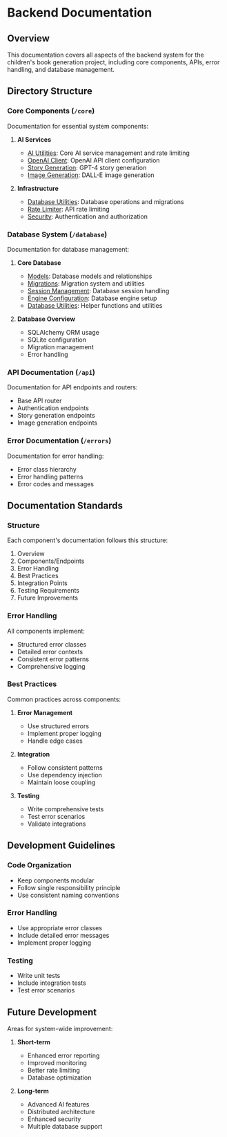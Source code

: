 # Backend Documentation

## Overview
This documentation covers all aspects of the backend system for the children's book generation project, including core components, APIs, error handling, and database management.

## Directory Structure

### Core Components (`/core`)
Documentation for essential system components:

1. **AI Services**
   - [AI Utilities](core/ai_utils.md): Core AI service management and rate limiting
   - [OpenAI Client](core/openai_client.md): OpenAI API client configuration
   - [Story Generation](core/story_generation.md): GPT-4 story generation
   - [Image Generation](core/image_generation.md): DALL-E image generation

2. **Infrastructure**
   - [Database Utilities](core/db_utils.md): Database operations and migrations
   - [Rate Limiter](core/rate_limiter.md): API rate limiting
   - [Security](core/security.md): Authentication and authorization

### Database System (`/database`)
Documentation for database management:

1. **Core Database**
   - [Models](database/models.md): Database models and relationships
   - [Migrations](database/migrations.md): Migration system and utilities
   - [Session Management](database/session.md): Database session handling
   - [Engine Configuration](database/engine.md): Database engine setup
   - [Database Utilities](database/utils.md): Helper functions and utilities

2. **Database Overview**
   - SQLAlchemy ORM usage
   - SQLite configuration
   - Migration management
   - Error handling

### API Documentation (`/api`)
Documentation for API endpoints and routers:
- Base API router
- Authentication endpoints
- Story generation endpoints
- Image generation endpoints

### Error Documentation (`/errors`)
Documentation for error handling:
- Error class hierarchy
- Error handling patterns
- Error codes and messages

## Documentation Standards

### Structure
Each component's documentation follows this structure:
1. Overview
2. Components/Endpoints
3. Error Handling
4. Best Practices
5. Integration Points
6. Testing Requirements
7. Future Improvements

### Error Handling
All components implement:
- Structured error classes
- Detailed error contexts
- Consistent error patterns
- Comprehensive logging

### Best Practices
Common practices across components:
1. **Error Management**
   - Use structured errors
   - Implement proper logging
   - Handle edge cases

2. **Integration**
   - Follow consistent patterns
   - Use dependency injection
   - Maintain loose coupling

3. **Testing**
   - Write comprehensive tests
   - Test error scenarios
   - Validate integrations

## Development Guidelines

### Code Organization
- Keep components modular
- Follow single responsibility principle
- Use consistent naming conventions

### Error Handling
- Use appropriate error classes
- Include detailed error messages
- Implement proper logging

### Testing
- Write unit tests
- Include integration tests
- Test error scenarios

## Future Development
Areas for system-wide improvement:

1. **Short-term**
   - Enhanced error reporting
   - Improved monitoring
   - Better rate limiting
   - Database optimization

2. **Long-term**
   - Advanced AI features
   - Distributed architecture
   - Enhanced security
   - Multiple database support 